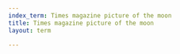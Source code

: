 ```yaml
---
index_term: Times magazine picture of the moon
title: Times magazine picture of the moon
layout: term

---
```

